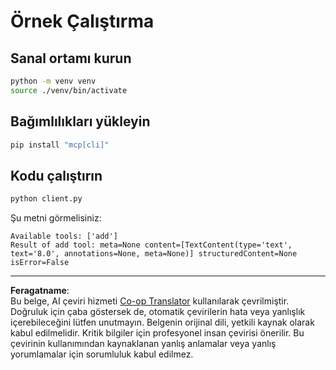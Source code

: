 <!--
CO_OP_TRANSLATOR_METADATA:
{
  "original_hash": "c3c28b090a54f59374677200e23a809e",
  "translation_date": "2025-10-06T16:04:50+00:00",
  "source_file": "03-GettingStarted/10-advanced/code/python/README.md",
  "language_code": "tr"
}
-->
# Örnek Çalıştırma

## Sanal ortamı kurun

```sh
python -m venv venv
source ./venv/bin/activate
```

## Bağımlılıkları yükleyin

```sh
pip install "mcp[cli]"
```

## Kodu çalıştırın

```sh
python client.py
```

Şu metni görmelisiniz:

```text
Available tools: ['add']
Result of add tool: meta=None content=[TextContent(type='text', text='8.0', annotations=None, meta=None)] structuredContent=None isError=False
```

---

**Feragatname**:  
Bu belge, AI çeviri hizmeti [Co-op Translator](https://github.com/Azure/co-op-translator) kullanılarak çevrilmiştir. Doğruluk için çaba göstersek de, otomatik çevirilerin hata veya yanlışlık içerebileceğini lütfen unutmayın. Belgenin orijinal dili, yetkili kaynak olarak kabul edilmelidir. Kritik bilgiler için profesyonel insan çevirisi önerilir. Bu çevirinin kullanımından kaynaklanan yanlış anlamalar veya yanlış yorumlamalar için sorumluluk kabul edilmez.